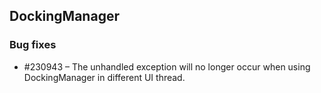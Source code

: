 ## DockingManager
  
### Bug fixes

* \#230943 – The unhandled exception will no longer occur when using DockingManager in different UI thread.
